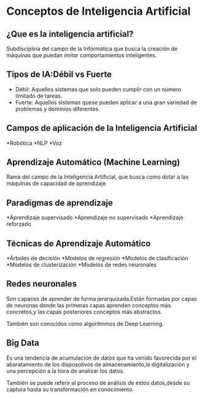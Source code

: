 # Conceptos de Inteligencia Artificial

## ¿Que es la inteligencia artificial?

Subdisciplina del campo de la Informática que busca la creación de máquinas que puedan *imitar* comportamientos inteligentes.

## Tipos de IA:Débil vs Fuerte

* Débil: Aquellos sistemas que solo pueden cumplir con un número limitado de tareas.
* Fuerte: Aquellos sistemas quese pueden aplicar a una gran variedad de problemas y dominios diferentes.

## Campos de aplicación de la Inteligencia Artificial 

*Robótica 
*NLP
*Voz

 ## Aprendizaje Automático (Machine Learning)
 
 Rama del campo de la Inteligencia Artificial, que busca como dotar a las máquinas de capacidad de aprendizaje
 
 ## Paradigmas de aprendizaje 
 
*Aprendizaje supervisado
*Aprendizaje no supervisado
*Aprendizaje reforzado

## Técnicas de Aprendizaje Automático

*Árboles de decisión
*Modelos de regresión
*Modelos de clasificación
*Modelos de clusterización
*Modelos de redes neuronales

## Redes neuronales

Son capaces de aprender de forma jerarquizada.Están formadas por capas de neuronas donde las primeras capas aprenden conceptos más concretos,y las capas posteriores conceptos más abstractos.

También son conocidos como algoritmmos de Deep Learning.

## Big Data
Es una tendencia de acumulación de datos que ha venido favorecida por el abaratamiento de los disposotivos de almacenamiento,la digitalización y una percepción a la hora de analizar los datos.

También se puede referir al proceso de análisis de estos datos,desde su captura hasta su transformación en conocimiento.













